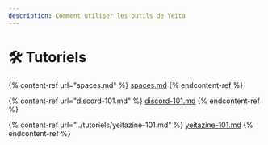```yaml
---
description: Comment utiliser les outils de Yeita
---
```


# 🛠 Tutoriels

{% content-ref url="spaces.md" %}
[spaces.md](spaces.md)
{% endcontent-ref %}

{% content-ref url="discord-101.md" %}
[discord-101.md](discord-101.md)
{% endcontent-ref %}

{% content-ref url="../tutoriels/yeitazine-101.md" %}
[yeitazine-101.md](../tutoriels/yeitazine-101.md)
{% endcontent-ref %}
